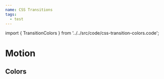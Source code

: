```yaml
---
name: CSS Transitions
tags:
  - test
---
```


<!-- CODE IMPORTS -->

import { TransitionColors } from '../../src/code/css-transition-colors.code';

<!-- END CODE IMPORTS -->

# Motion

## Colors

<TransitionColors />
